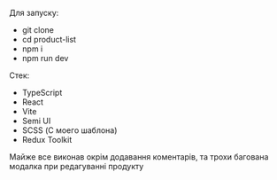 Для запуску:

- git clone
- cd product-list
- npm i
- npm run dev

Стек: 

- TypeScript
- React
- Vite 
- Semi UI
- SCSS (С моего шаблона)
- Redux Toolkit

Майже все виконав окрім додавання коментарів, та трохи багована модалка при редагуванні продукту

